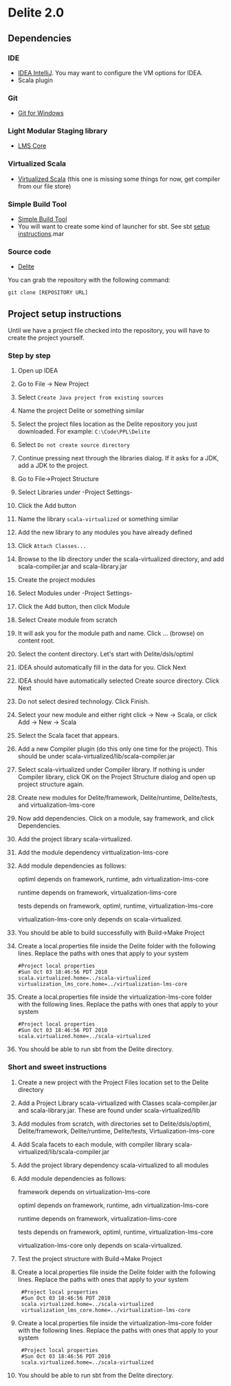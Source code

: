 Delite 2.0
==========

Dependencies
------------

### IDE
* [IDEA IntelliJ](http://www.jetbrains.com/idea/download/). You may want to configure the VM options for IDEA.
* Scala plugin

### Git
* [Git for Windows](http://code.google.com/p/msysgit/)

### Light Modular Staging library
* [LMS Core](http://github.com/TiarkRompf/virtualization-lms-core)

### Virtualized Scala
* [Virtualized Scala](http://github.com/TiarkRompf/scala-virtualized)
(this one is missing some things for now, get compiler from our file store)

### Simple Build Tool
* [Simple Build Tool](http://code.google.com/p/simple-build-tool/)
* You will want to create some kind of launcher for sbt. See sbt [setup instructions](http://code.google.com/p/simple-build-tool/wiki/Setup).mar

### Source code
* [Delite](http://github.com/stanford-ppl/Delite)

You can grab the repository with the following command:

`git clone [REPOSITORY URL]`

Project setup instructions
--------------------------

Until we have a project file checked into the repository, you will have to create the project yourself.

### Step by step

1. Open up IDEA
2. Go to File -> New Project
3. Select `Create Java project from existing sources`

4. Name the project Delite or something similar
5. Select the project files location as the Delite repository you just downloaded. For example: `C:\Code\PPL\Delite`

6. Select `Do not create source directory`

7. Continue pressing next through the libraries dialog. If it asks for a JDK, add a JDK to the project.

8. Go to File->Project Structure
9. Select Libraries under -Project Settings-
10. Click the Add button
11. Name the library `scala-virtualized` or something similar
12. Add the new library to any modules you have already defined
13. Click `Attach Classes...`
14. Browse to the lib directory under the scala-virtualized directory, and add scala-compiler.jar and scala-library.jar

15. Create the project modules
16. Select Modules under -Project Settings-
17. Click the Add button, then click Module
18. Select Create module from scratch
19. It will ask you for the module path and name. Click ... (browse) on content root.
20. Select the content directory. Let's start with Delite/dsls/optiml
21. IDEA should automatically fill in the data for you. Click Next
22. IDEA should have automatically selected Create source directory. Click Next
23. Do not select desired technology. Click Finish.

24. Select your new module and either right click -> New -> Scala, or click Add -> New -> Scala
25. Select the Scala facet that appears.
26. Add a new Compiler plugin (do this only one time for the project). This should be under scala-virtualized/lib/scala-compiler.jar
27. Select scala-virtualized under Compiler library. If nothing is under Compiler library, click OK on the Project Structure dialog and open up project structure again.

28. Create new modules for Delite/framework, Delite/runtime, Delite/tests, and virtualization-lms-core

29. Now add dependencies. Click on a module, say framework, and click Dependencies.
30. Add the project library scala-virtualized.
31. Add the module dependency virttualization-lms-core
32. Add module dependencies as follows:

    optiml depends on framework, runtime, adn virtualization-lms-core

    runtime depends on framework, virtualization-lims-core

    tests depends on framework, optiml, runtime, virtualization-lms-core

    virtualization-lms-core only depends on scala-virtualized.

33. You should be able to build successfully with Build->Make Project
    
34. Create a local.properties file inside the Delite folder with the following lines. Replace the paths with ones that apply to your system

        #Project local properties
        #Sun Oct 03 18:46:56 PDT 2010
        scala.virtualized.home=../scala-virtualized
        virtualization_lms_core.home=../virtualization-lms-core
    
35. Create a local.properties file inside the virtualization-lms-core folder with the following lines. Replace the paths with ones that apply to your system

        #Project local properties
        #Sun Oct 03 18:46:56 PDT 2010
        scala.virtualized.home=../scala-virtualized

36. You should be able to run sbt from the Delite directory.

### Short and sweet instructions

1. Create a new project with the Project Files location set to the Delite directory
2. Add a Project Library scala-virtualized with Classes scala-compiler.jar and scala-library.jar. These are found under scala-virtualized/lib
3. Add modules from scratch, with directories set to Delite/dsls/optiml, Delite/framework, Delite/runtime, Delite/tests, Virtualization-lms-core
4. Add Scala facets to each module, with compiler library scala-virtualized/lib/scala-compiler.jar
5. Add the project library dependency scala-virtualized to all modules
6. Add module dependencies as follows:

    framework depends on virtualization-lms-core

    optiml depends on framework, runtime, adn virtualization-lms-core

    runtime depends on framework, virtualization-lims-core

    tests depends on framework, optiml, runtime, virtualization-lms-core

    virtualization-lms-core only depends on scala-virtualized.
            
7. Test the project structure with Build->Make Project

8. Create a local.properties file inside the Delite folder with the following lines. Replace the paths with ones that apply to your system

        #Project local properties
        #Sun Oct 03 18:46:56 PDT 2010
        scala.virtualized.home=../scala-virtualized
        virtualization_lms_core.home=../virtualization-lms-core
    
9. Create a local.properties file inside the virtualization-lms-core folder with the following lines. Replace the paths with ones that apply to your system

        #Project local properties
        #Sun Oct 03 18:46:56 PDT 2010
        scala.virtualized.home=../scala-virtualized

10. You should be able to run sbt from the Delite directory.

